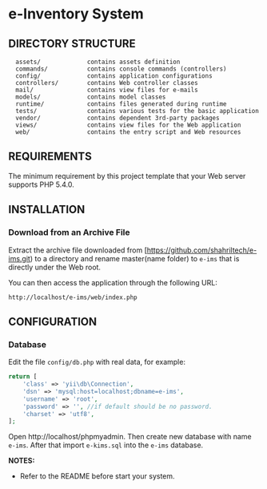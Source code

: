 e-Inventory System
============================

DIRECTORY STRUCTURE
-------------------

      assets/             contains assets definition
      commands/           contains console commands (controllers)
      config/             contains application configurations
      controllers/        contains Web controller classes
      mail/               contains view files for e-mails
      models/             contains model classes
      runtime/            contains files generated during runtime
      tests/              contains various tests for the basic application
      vendor/             contains dependent 3rd-party packages
      views/              contains view files for the Web application
      web/                contains the entry script and Web resources



REQUIREMENTS
------------

The minimum requirement by this project template that your Web server supports PHP 5.4.0.


INSTALLATION
------------

### Download from an Archive File

Extract the archive file downloaded from [https://github.com/shahriltech/e-ims.git) to
a directory and rename master(name folder) to `e-ims` that is directly under the Web root.

You can then access the application through the following URL:

~~~
http://localhost/e-ims/web/index.php
~~~

CONFIGURATION
-------------

### Database

Edit the file `config/db.php` with real data, for example:

```php
return [
    'class' => 'yii\db\Connection',
    'dsn' => 'mysql:host=localhost;dbname=e-ims',
    'username' => 'root',
    'password' => '', //if default should be no password.
    'charset' => 'utf8',
];
```
Open http://localhost/phpmyadmin. Then create new database with name `e-ims`. After that import `e-kims.sql` into the `e-ims` database.

**NOTES:**

- Refer to the README before start your system.
